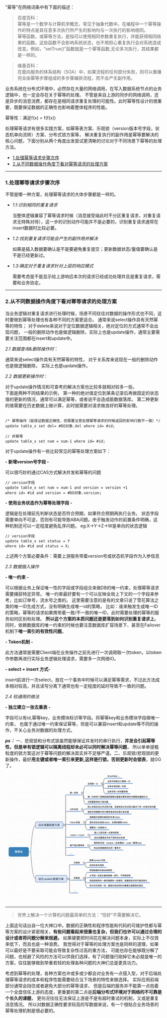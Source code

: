 <br>

"幂等"在网络词条中有下面的描述：
  
  
> 百度百科：<br>
  幂等是一个数学与计算机学概念，常见于抽象代数中。在编程中一个幂等操作的特点是其任意多次执行所产生的影响均与一次执行的影响相同。<br>
  幂等函数，或幂等方法，是指可以使用相同参数重复执行，并能获得相同结果的函数。这些函数不会影响系统状态，也不用担心重复执行会对系统造成改变。例如，“setTrue()”函数就是一个幂等函数,无论多次执行，其结果都是一样的。

> 维基百科：<br>
  在面向服务的体系结构（SOA）中，如果流程的任何部分失败，则可以重播完全由幂等步骤组成的多步骤编排流程，而不会产生副作用。

业务系统在分布式环境中，必然存在大量的网络调用，在写入数据系统节点的业务逻辑中，也一定会存在关于幂等的处理。
不管是来自上游的同步的网络调用，还是异步的消息消费，都存在是相同请求重复处理的可能性。此时幂等性设计的很重要，既要保证数据的正确性也影响着整体程序的性能。

幂等性：满足f(x) = f(f(x))

处理幂等请求有很多实践方案，如幂等表方案、乐观锁（version版本号字段，状态机单向流转）方案、分布式锁方案等，
解决重复执行的副作用是幂等要解决的核心问题，下面分别从两个角度出发尝试更清晰的讨论对于不同场景下幂等的处理方法。

- [1.处理幂等请求步骤次序]()
- [2.从不同数据操作角度下看对幂等请求的处理方案]()

* * *

### 1.处理幂等请求步骤次序

不管是哪一种方案，处理幂等请求的大体步骤都是一样的。

- *1.1:识别相同的重复请求*

    当整体逻辑兼容了幂等请求时候（消息接受端此时不分区重复请求，对重复请求无特殊对待），这一步的识别动作可能并不是必要的，识别重复请求通常在insert数据时比较必要。
    
- *1.2:找到重复请求可能会产生的副作用并解决*

    如果是插入数据要确认是不是要避免重复提交；更新数据状态/量值要确认是不是已经更新过。
    
- *1.3:确定对于重复请求针对上层的响应模式*

    需要考虑是不是显示给上游响应本次的请求已经成功处理并且是重复请求，需要和业务协定。


* * *


### 2.从不同数据操作角度下看对幂等请求的处理方案

当业务逻辑对重复请求进行处理时候，场景不同往往对数据的操作形式也不同，这时要做到幂等处理也有各种不同的方案更适合。
通常来说select操作具有天然幂等的特性；
对于delete来说对于定位数据逻辑相关，绝对定位的方式通常不会出现问题，
一般的删除动作也是做逻辑删除，实际上也是update操作，通常主要需要关注范围都在insert和update中。

*2.1 数据查询&删除操作时*：

通常来说select操作具有天然幂等的特性，
对于关系库来说现在一般的删除动作也是做逻辑删除，
实际上也是update操作。

*2.2 数据更新操作时*：

对于update操作情况和可查考的解决方案也比较多就相对较多一些。<br>
下面是两种不同结果的示例，
第一种的绝对值定位到某条记录后再做固定的状态值的更新的情况，通常可以满足幂等，或者说不会造成脏数据落库。
第二种更新的值需要在历史数据上做计算，此时就需要对请求做良好的幂等处理。

```

/* 幂等操作（能保证数据正确性，但需要注意处理幂等请求的时候返回的影响行数不一致）*/
update table_x set del= #DO对象.del where id= #id;

// 非幂等
update table_x set num = num-1 where id= #id;

```
对于update操作有一些比较常见的幂等处理方案如下：

**- 新增version号字段 -**

可以很巧妙的通过CAS方式解决并发和幂等的问题
```
// version字段
update table_x set num = num-1 and version = version +1 
where id= #id and version = #DO对象.version;
```

**- 使用业务状态作为幂等处理字段 -**

逻辑是在处理前先判断状态是否符合预期，如果符合预期再执行业务。
状态字段需要单向不可逆，否则有可能导致ABA问题。由于触发动作的前置条件明确，这种机制还可以一定程度避免乱序问题。
eg:X->Y->Z->W是单向的状态逻辑
```
// version字段
update table_x set status = Y
where id= #id and status = X;
```
上述两个方案必要条件：需要上游服务带着version号或状态机字段作为入参信息

*2.3 数据插入操作*

**- 唯一约束 -**

可以根据业务上保证唯一性的字段或字段组合来做DB的唯一约束，处理幂等请求需要捕获特定异常。
唯一约束最好要有一个可以反映全局上下文的一个字段来参考，比如订单号，流水号之类的。
这里需要注意的是有的文章只说了雪花算法之类的唯一ID生成方式，没有明确生成唯一id的策略，
比如：谁来触发生成唯一ID的策略，幂等的请求如果携带着一致/不一致的唯一ID，此时需要处理的幂等的服务如何区别和处理。
**所以这个方案的本质问题还是要落到如何识别重复请求上**。同时，依赖数据库的唯一约束的时候也要注意数据库扩容场景下、甚至在Failover机制下**唯一索引的有效性问题**。


**- Token机制 -**

此方法通常是需要Client端在业务操作之前先进行一次调用取一次token，以token作参数再进行实际业务逻辑处理请求，需要多一次网络IO。
    
**- select + insert 方式-**

insert前进行一次select，放在一个事务中时候可以满足幂等需求，不过此方法成本相对较高，并且读写分离下通常也有一定程度的延时导致不一致的问题。

*2.4 较通用的做法*

**- 独立建立一张去重表 -**

字段可以有id,幂等key，业务模块标识等字段。将幂等key和业务模块字段做唯一约束，
也属于通过唯一约束保证幂等，但是可以兼容insert和update等不同的操作，不关心业务对数据的处理方式。


***ps：*** 一、悲观锁和分布式锁虽然能够保证并发时的串行执行，**并发会引起幂等性，但是单有锁逻辑可以隔离线程却未必可以同时解决幂等问题**，
所以单单提粗粒度的锁方案这对于幂等问题的解决其实并不足够严谨。二、乐观锁/悲观锁的更新操作，最好**用主键或者唯一索引来更新,这样是行锁，否则更新时会锁表**，就GG了。


<div align=center><img src="https://github.com/BBLLMYD/blog/blob/master/images/06/0601.png?raw=true" width="777"></div>
<br>

---

> 世界上解决一个计算机问题最简单的方法：“恰好”不需要解决它。

上面这句话出自一位大神口中。数据的正确性和程序性能和代码的可维护性都与幂等方案的设计紧密相关，**有些问题看起来很重也复杂，但我们也许可以通过合理的设计或者将问题分解来规避。**
如果硬要把时间花在解决问题本身，实际上不仅效率低下，而且也是一种浪费。
我觉得对于幂等的处理方案也是同样的道理，如果可以最好是不要采取可能会导致复杂性过高的重方法，
可能也存在能够既分解了问题，也规避了风险的方法可以供我们选择，有了问题强行刚掉它未必就是唯一的方案，往往能够做到举重若轻的处理各种问题的大神们总是更具功力。
       
考虑到幂等的处理，各种方案也许或多或少都会对业务有一点侵入型，对于后端处理幂等请求的成本和程序性能需要结合当下场景的特性来做选择。
实际应用前端部分通常会挡住或者避免大部分的幂等请求，
但是后端的服务并不能第一点抱着一个全盘信任上游的态度，更重要的第二点是**后端分布式环境对于网络的不可靠是个长久的课题**，
更何况往往无法保证上游是不是有超时重试的机制，又或是重复消息情况。
所以对数据正确性要求较高的写数据来说，有一个很贴合业务场景的幂等处理机制是很必要的。









